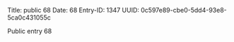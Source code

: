 Title: public 68
Date: 68
Entry-ID: 1347
UUID: 0c597e89-cbe0-5dd4-93e8-5ca0c431055c

Public entry 68
